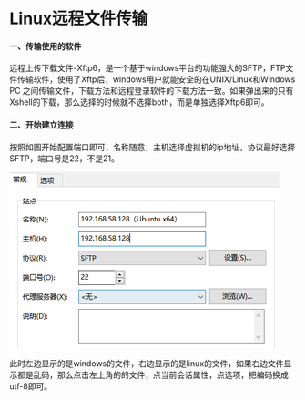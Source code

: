 # Linux远程文件传输



#### 一、传输使用的软件

​	远程上传下载文件-Xftp6，是一个基于windows平台的功能强大的SFTP，FTP文件传输软件，使用了Xftp后，windows用户就能安全的在UNIX/Linux和Windows PC 之间传输文件，下载方法和远程登录软件的下载方法一致。如果弹出来的只有Xshell的下载，那么选择的时候就不选择both，而是单独选择Xftp6即可。



#### 二、开始建立连接

​	按照如图开始配置端口即可，名称随意，主机选择虚拟机的ip地址，协议最好选择SFTP，端口号是22，不是21。

<img  src= ".\asset\image-20230301211908809.png">

​	此时左边显示的是windows的文件，右边显示的是linux的文件，如果右边文件显示都是乱码，那么点击左上角的的文件，点当前会话属性，点选项，把编码换成utf-8即可。